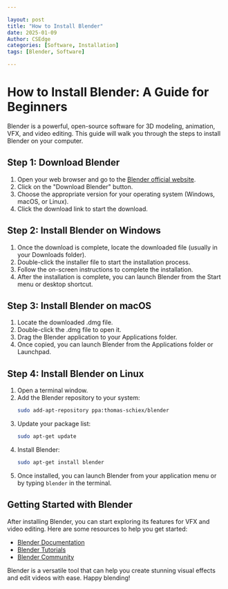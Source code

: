 ```yaml
---

layout: post
title: "How to Install Blender"
date: 2025-01-09
Author: CSEdge
categories: [Software, Installation]
tags: [Blender, Software] 

---
```


# How to Install Blender: A Guide for Beginners

Blender is a powerful, open-source software for 3D modeling, animation, VFX, and video editing. This guide will walk you through the steps to install Blender on your computer.

## Step 1: Download Blender

1. Open your web browser and go to the [Blender official website](https://www.blender.org/download/releases/3-0/).
2. Click on the "Download Blender" button.
3. Choose the appropriate version for your operating system (Windows, macOS, or Linux).
4. Click the download link to start the download.

## Step 2: Install Blender on Windows

1. Once the download is complete, locate the downloaded file (usually in your Downloads folder).
2. Double-click the installer file to start the installation process.
3. Follow the on-screen instructions to complete the installation.
4. After the installation is complete, you can launch Blender from the Start menu or desktop shortcut.

## Step 3: Install Blender on macOS

1. Locate the downloaded .dmg file.
2. Double-click the .dmg file to open it.
3. Drag the Blender application to your Applications folder.
4. Once copied, you can launch Blender from the Applications folder or Launchpad.

## Step 4: Install Blender on Linux

1. Open a terminal window.
2. Add the Blender repository to your system:
    ```bash
    sudo add-apt-repository ppa:thomas-schiex/blender
    ```
3. Update your package list:
    ```bash
    sudo apt-get update
    ```
4. Install Blender:
    ```bash
    sudo apt-get install blender
    ```
5. Once installed, you can launch Blender from your application menu or by typing `blender` in the terminal.

## Getting Started with Blender

After installing Blender, you can start exploring its features for VFX and video editing. Here are some resources to help you get started:

- [Blender Documentation](https://docs.blender.org/)
- [Blender Tutorials](https://www.blender.org/support/tutorials/)
- [Blender Community](https://blenderartists.org/)

Blender is a versatile tool that can help you create stunning visual effects and edit videos with ease. Happy blending!
